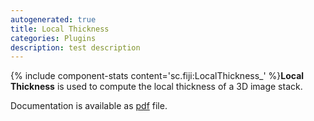 ```yaml
---
autogenerated: true
title: Local Thickness
categories: Plugins
description: test description
---
```


{% include component-stats content='sc.fiji:LocalThickness\_' %}**Local Thickness** is used to compute the local thickness of a 3D image stack.

Documentation is available as [pdf](http://www.optinav.info/LocalThicknessEd.pdf) file.


